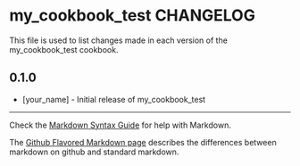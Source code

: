 my_cookbook_test CHANGELOG
==========================

This file is used to list changes made in each version of the my_cookbook_test cookbook.

0.1.0
-----
- [your_name] - Initial release of my_cookbook_test

- - -
Check the [Markdown Syntax Guide](http://daringfireball.net/projects/markdown/syntax) for help with Markdown.

The [Github Flavored Markdown page](http://github.github.com/github-flavored-markdown/) describes the differences between markdown on github and standard markdown.
